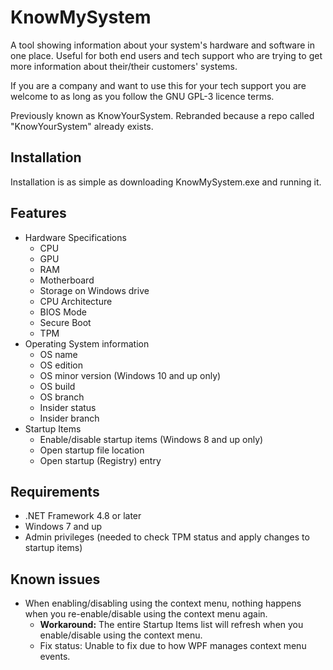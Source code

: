 # KnowMySystem
A tool showing information about your system's hardware and software in one place. Useful for both end users and tech support who are trying to get more information about their/their customers' systems.

If you are a company and want to use this for your tech support you are welcome to as long as you follow the GNU GPL-3 licence terms.

Previously known as KnowYourSystem. Rebranded because a repo called "KnowYourSystem" already exists.

## Installation
Installation is as simple as downloading KnowMySystem.exe and running it.

## Features
* Hardware Specifications
  * CPU
  * GPU
  * RAM
  * Motherboard
  * Storage on Windows drive
  * CPU Architecture
  * BIOS Mode
  * Secure Boot
  * TPM
 * Operating System information
   * OS name
   * OS edition
   * OS minor version (Windows 10 and up only)
   * OS build
   * OS branch
   * Insider status
   * Insider branch
 * Startup Items
   * Enable/disable startup items (Windows 8 and up only)
   * Open startup file location
   * Open startup (Registry) entry

## Requirements
* .NET Framework 4.8 or later
* Windows 7 and up
* Admin privileges (needed to check TPM status and apply changes to startup items)

## Known issues
* When enabling/disabling using the context menu, nothing happens when you re-enable/disable using the context menu again.
   * **Workaround:** The entire Startup Items list will refresh when you enable/disable using the context menu.
   * Fix status: Unable to fix due to how WPF manages context menu events.
